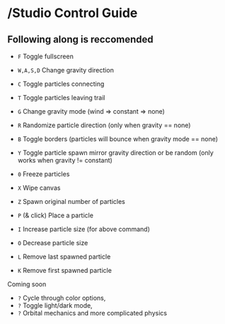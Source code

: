 # /Studio Control Guide

## Following along is reccomended

- `F` Toggle fullscreen
- `W,A,S,D` Change gravity direction

- `C` Toggle particles connecting
- `T` Toggle particles leaving trail

- `G` Change gravity mode (wind => constant => none)
- `R` Randomize particle direction (only when gravity == none)
- `B` Toggle borders (particles will bounce when gravity mode == none)
- `Y` Toggle particle spawn mirror gravity direction or be random (only works when gravity != constant)

- `0` Freeze particles
- `X` Wipe canvas
- `Z` Spawn original number of particles

- `P` (& click) Place a particle
- `I` Increase particle size (for above command)
- `O` Decrease particle size
- `L` Remove last spawned particle
- `K` Remove first spawned particle

Coming soon

- `?` Cycle through color options,
- `?` Toggle light/dark mode,
- `?` Orbital mechanics and more complicated physics
